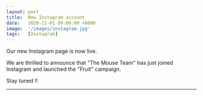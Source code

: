 ```yaml
---
layout: post
title:  New Instagram account
date:   2020-11-01 09:00:00 +0000
image:  '/images/instagram.jpg'
tags:   [Instagram]
---
```

Our new Instagram page is now live.

We are thrilled to announce that "The Mouse Team" has just joined Instagram and launched the "Fruit" campaign.

Stay tuned !! 

***
